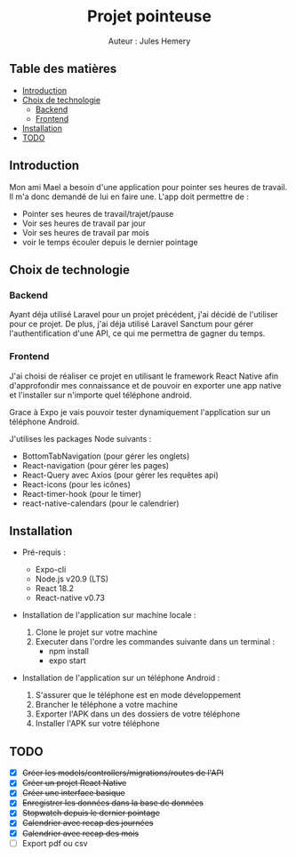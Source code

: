 # <center>Projet pointeuse</center> <!-- omit in toc -->
<center>Auteur : Jules Hemery</center>

## Table des matières <!-- omit in toc -->
- [Introduction](#introduction)
- [Choix de technologie](#choix-de-technologie)
  - [Backend](#backend)
  - [Frontend](#frontend)
- [Installation](#installation)
- [TODO](#todo)

## Introduction
Mon ami Mael a besoin d'une application pour pointer ses heures de travail. Il m'a donc demandé de lui en faire une.
L'app doit permettre de :

- Pointer ses heures de travail/trajet/pause
- Voir ses heures de travail par jour
- Voir ses heures de travail par mois
- voir le temps écouler depuis le dernier pointage

## Choix de technologie

### Backend
Ayant déja utilisé Laravel pour un projet précédent, j'ai décidé de l'utiliser pour ce projet. De plus, j'ai déja utilisé Laravel Sanctum pour gérer l'authentification d'une API, ce qui me permettra de gagner du temps.

### Frontend
J'ai choisi de réaliser ce projet en utilisant le framework React Native afin d'approfondir mes connaissance et de pouvoir en exporter une app native et l'installer sur n'importe quel téléphone android.

Grace à Expo je vais pouvoir tester dynamiquement l'application sur un téléphone Android.

J'utilises les packages Node suivants :

  - BottomTabNavigation (pour gérer les onglets)
  - React-navigation (pour gérer les pages)
  - React-Query avec Axios (pour gérer les requêtes api)
  - React-icons (pour les icônes)
  - React-timer-hook (pour le timer)
  - react-native-calendars (pour le calendrier)
  
## Installation

- Pré-requis :

  - Expo-cli
  - Node.js v20.9 (LTS)
  - React 18.2
  - React-native v0.73

- Installation de l'application sur machine locale :
  1. Clone le projet sur votre machine
  2. Executer dans l'ordre les commandes suivante dans un terminal :
     - npm install
     - expo start

- Installation de l'application sur un téléphone Android :
  1. S'assurer que le téléphone est en mode développement
  2. Brancher le téléphone a votre machine
  3. Exporter l'APK dans un des dossiers de votre téléphone
  4. Installer l'APK sur votre téléphone


## TODO

- [x] ~~Créer les models/controllers/migrations/routes de l'API~~
- [x] ~~Créer un projet React Native~~
- [x] ~~Créer une interface basique~~
- [x] ~~Enregistrer les données dans la base de données~~
- [x] ~~Stopwatch depuis le dernier pointage~~
- [x] ~~Calendrier avec recap des journées~~
- [x] ~~Calendrier avec recap des mois~~
- [ ] Export pdf ou csv
